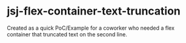 # jsj-flex-container-text-truncation
Created as a quick PoC/Example for a coworker who needed a flex container that truncated text on the second line.
